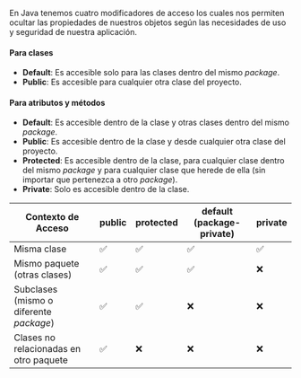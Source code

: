 En Java tenemos cuatro modificadores de acceso los cuales nos permiten ocultar las propiedades de nuestros objetos según las necesidades de uso y seguridad de nuestra aplicación.
#### Para clases

- **Default**: Es accesible solo para las clases dentro del mismo *package*.
- **Public**: Es accesible para cualquier otra clase del proyecto.
#### Para atributos y métodos

- **Default**: Es accesible dentro de la clase y otras clases dentro del mismo *package*.
- **Public**: Es accesible dentro de la clase y desde cualquier otra clase del proyecto.
- **Protected**: Es accesible dentro de la clase, para cualquier clase dentro del mismo *package* y para cualquier clase que herede de ella (sin importar que pertenezca a otro *package*).
- **Private**: Solo es accesible dentro de la clase.

| Contexto de Acceso                      | public | protected | default (package-private) | private |
| --------------------------------------- | ------ | --------- | ------------------------- | ------- |
| Misma clase                             | ✅      | ✅         | ✅                         | ✅       |
| Mismo paquete (otras clases)            | ✅      | ✅         | ✅                         | ❌       |
| Subclases (mismo o diferente *package*) | ✅      | ✅         | ❌                         | ❌       |
| Clases no relacionadas en otro paquete  | ✅      | ❌         | ❌                         | ❌       |
